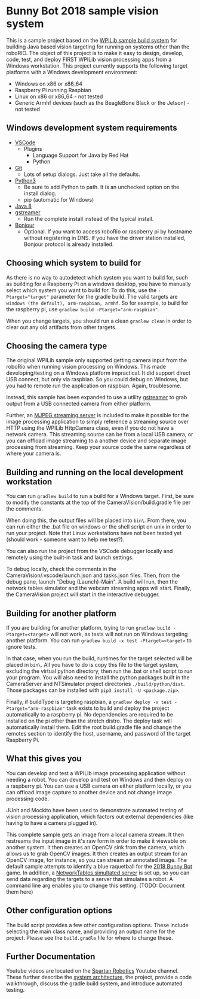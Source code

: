 # Bunny Bot 2018 sample vision system

This is a sample project based on the [WPILib sample build system](https://github.com/wpilibsuite/VisionBuildSamples) for building Java based vision targeting for running on systems other than the roboRIO. The object of this project is to make it easy to design, develop, code, test, and deploy FIRST WPILib vision processing apps from a Windows workstation. This project currently supports the following target platforms with a Windows development environment:

* Windows on x86 or x86_64
* Raspberry Pi running Raspbian
* Linux on x86 or x86_64 - not tested
* Generic Armhf devices (such as the BeagleBone Black or the Jetson) - not tested

## Windows development system requirements
* [VSCode](https://code.visualstudio.com/download)
  * Plugins
    * Language Support for Java by Red Hat
    * Python
* [Git](https://git-scm.com/downloads)
  * Lots of setup dialogs.  Just take all the defaults.
* [Python3](https://www.python.org/downloads/)
  *  Be sure to add Python to path.  It is an unchecked option on the install dialog.
  *  pip (automatic for Windows)
* [Java 8](https://developers.redhat.com/products/openjdk/download/)
* [gstreamer](https://gstreamer.freedesktop.org/download/)
  * Run the complete install instead of the typical install.
* [Bonjour](https://support.apple.com/kb/DL999?locale=en_US)
  * Optional.  If you want to access roboRio or raspberry pi by hostname without registering in DNS.  If you have the driver station installed, Bonjour protocol is already installed.
  
## Choosing which system to build for
As there is no way to autodetect which system you want to build for, such as building for a Raspberry Pi on a windows desktop, you have to manually select which system you want to build for.
To do this, use the `-Ptarget="target"` parameter for the gradle build.  The valid targets are `windows (the default), arm-raspbian, armhf`.  So for example, to build for the raspberry pi, use `gradlew build -Ptarget="arm-raspbian"`. 

When you change targets, you should run a clean `gradlew clean` in order to
clear out any old artifacts from other targets.

## Choosing the camera type
The original WPILib sample only supported getting camera input from the roboRio when running vision processing on Windows.  This made developing/testing on a Windows platform impractical.  It did support direct USB connect, but only via raspbian.  So you could debug on Windows, but you had to remote run the application on raspbian.  Again, troublesome.

Instead, this sample has been expanded to use a utility [gstreamer](https://gstreamer.freedesktop.org) to grab output from a USB connected camera from either platform.

Further, an [MJPEG streaming server](https://github.com/Team997Coders/BB2018BallFindingVision/tree/master/CameraServer) is included to make it possible for the image processing application to simply reference a streaming source over HTTP using the WPILib HttpCamera class, even if you do not have a network camera.  This streaming source can be from a local USB camera, or you can offload image streaming to a another device and separate image processing from streaming.  Keep your source code the same regardless of where your camera is.

## Building and running on the local development workstation
You can run `gradlew build` to run a build for a Windows target.  First, be sure to modify the constants at the top of the CameraVision/build.gradle file per the comments.

When doing this, the output files will be placed into `bin\`. From there, you can run either the .bat file on windows or the shell script on unix in order to run your project.  Note that Linux workstations have not been tested yet (should work - someone want to help me test?).

You can also run the project from the VSCode debugger locally and remotely using the built-in task and launch settings.

To debug locally, check the comments in the CameraVision/.vscode/launch.json and tasks.json files.  Then, from the debug pane, launch "Debug (Launch)-Main<CameraVision>".  A build will run, then the network tables simulator and the webcam streaming apps will start.  Finally, the CameraVision project will start in the interactive debugger.

## Building for another platform
If you are building for another platform, trying to run `gradlew build -Ptarget=<target>` will not work, as tests will not run on Windows targeting another platform.  You can run `gradlew build -x test -Ptarget=<target>` to ignore tests.

In that case, when you run the build, runtimes for the target selected will be placed in `bin\`. All you have to do is copy this file to the target system, excluding the virtual python directory, then run the .bat or shell script to run your program.  You will also need to install the python packages built in the CameraServer and NTSimulator project directories `./build/python/dist`.  Those packages can be installed with `pip3 install -U <package.zip>`.

Finally, if buildType is targeting raspbian, a `gradlew deploy -x test -Ptarget="arm-raspbian"` task exists to build and deploy the project automatically to a raspberry pi.  No dependencies are required to be installed on the pi other than the stretch distro.  The deploy task will automatically install them.  Edit the root build.gradle file and change the remotes section to identify the host, username, and password of the target Raspberry Pi.

## What this gives you
You can develop and test a WPILib image processing application without needing a robot.  You can develop and test on Windows and then deploy on a raspberry pi.  You can use a USB camera on either platform locally, or you can offload image capture to another device and not change image processing code.

JUnit and Mockito have been used to demonstrate automated testing of vision processing application, which factors out external dependencies (like having to have a camera plugged in).

This complete sample gets an image from a local camera stream. It then restreams the input image in it's raw form in order to make it viewable on another system.
It then creates an OpenCV sink from the camera, which allows us to grab OpenCV images. It then creates an output stream for an OpenCV image, for instance, so you can stream an annotated image. The default sample attempts to identify a blue raquetball for the [2018 Bunny Bot](http://team1540.org/bunnybots) game. In addition, a [NetworkTables simultated server](https://github.com/robotpy/pynetworktables) is set up, so you can send data regarding the targets to a server that simulates a robot.  A command line arg enables you to change this setting. (TODO: Document them here)

## Other configuration options
The build script provides a few other configuration options. These include selecting the main class name, and providing an output name for the project.
Please see the `build.gradle` file for where to change these. 

## Further Documentation
Youtube videos are located on the [Spartan Robotics](https://www.youtube.com/channel/UCekeDJzimFuocARIjuiDrGQ) Youtube channel.  These further describe the [system architecture](https://docs.google.com/drawings/d/1QBvX5yAShsnoBBzIV375vycgUSIo_4coL-5SogxS-IU), the project, provide a code walkthrough, discuss the gradle build system, and introduce automated testing.
